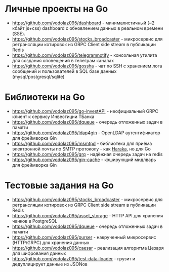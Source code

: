 Личные проекты на Go
===================
- https://github.com/vodolaz095/dashboard - минималистичный (~2 кбайт js+css) dashboard с обновлением данных в реальном времени (SSE).
- https://github.com/vodolaz095/stocks_broadcaster  - микросервис для ретрансляции котировок из GRPC Client side stream в публикации Redis
- https://github.com/vodolaz095/telegramnotify - консольная утилита для создания оповещений в телеграм каналах
- https://github.com/vodolaz095/gossha - чат по SSH с хранением лога сообщений и пользователей в  SQL базе данных (mysql/postgresql/sqlite)

Библиотеки на Go
===================
- https://github.com/vodolaz095/go-investAPI - неофициальный GRPC клиент к сервису Инвестиции ТБанка
- https://github.com/vodolaz095/dqueue  - очередь отложенных задач в памяти
- https://github.com/vodolaz095/ldap4gin - OpenLDAP аутентификатор для фреймворка Gin 
- https://github.com/vodolaz095/msmtpd  - библиотека для приёма электронной почты по SMTP протоколу - как [Haraka](https://haraka.github.io/), но для Go
- https://github.com/vodolaz095/grq - надёжная очередь задач на redis
- https://github.com/vodolaz095/gin-cache - кэширующий мидлварь для фреймворка Gin


Тестовые задания на Go
===================
- https://github.com/vodolaz095/stocks_broadcaster - микросервис для ретрансляции котировок из GRPC Client side stream в публикации Redis
- https://github.com/vodolaz095/asset_storage - HTTP API для хранения чанков в PostgreSQL
- https://github.com/vodolaz095/dqueue  - очередь отложенных задач в памяти
- https://github.com/vodolaz095/purser - накрученный микросервис (HTTP/GRPC) для хранения данных
- https://github.com/vodolaz095/caesar - реализация алгоритма Цезаря для шифрования данных
- https://github.com/vodolaz095/test-data-loader - грузит и дедуплицирует данные из JSONов

